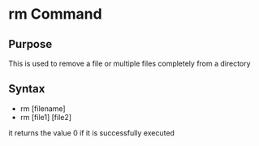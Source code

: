 # rm Command

## Purpose
This is used to  remove a file or multiple files completely from a directory 

## Syntax
- rm [filename]
- rm [file1] [file2]

it returns the value 0 if it is successfully executed